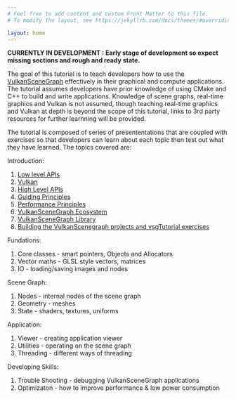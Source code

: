 ```yaml
---
# Feel free to add content and custom Front Matter to this file.
# To modify the layout, see https://jekyllrb.com/docs/themes/#overriding-theme-defaults

layout: home
---
```


**CURRENTLY IN DEVELOPMENT : Early stage of development so expect missing sections and rough and ready state.**

The goal of this tutorial is to teach developers how to use the [VulkanSceneGraph](https://github.com/vsg-dev/VulkanSceneGraph) effectively in their graphical and compute applications. The tutorial assumes developers have prior knowledge of using CMake and C++ to build and write applications.  Knowledge of scene graphs, real-time graphics and Vulkan is not assumed, though teaching real-time graphics and Vulkan at depth is beyond the scope of this tutorial, links to 3rd party resources for further learnning will be provided.

The tutorial is composed of series of presententations that are coupled with exercises so that developers can learn about each topic then test out what they have learned. The topics covered are:

Introduction:
1. [Low level APIs](introduction/LowLevelAPIs.md)
1. [Vulkan](introduction/Vulkan.md)
1. [High Level APIs](introduction/HighLevelAPIs.md)
1. [Guiding Principles](introduction/GuidingPrinciples.md)
1. [Performance Principles](introduction/PerformancePrinciples.md)
1. [VulkanSceneGraph Ecosystem](introduction/Ecosystem.md)
1. [VulkanSceneGraph Library](introduction/VulkanSceneGraphLibrary.md)
1. [Building the VulkanScenegraph projects and vsgTutorial exercises](introduction/BuildingVulkanSceneGraph.md)

Fundations:
1. Core classes - smart pointers, Objects and Allocators
1. Vector maths - GLSL style vectors, matrices
1. IO - loading/saving images and nodes

Scene Graph:
1. Nodes - internal nodes of the scene graph
1. Geometry - meshes
1. State - shaders, textures, uniforms

Application:
1. Viewer - creating application viewer
1. Utilities - operating on the scene graph
1. Threading - different ways of threading

Developing Skills:
1. Trouble Shooting - debugging VulkanSceneGraph applications
1. Optimizaton - how to improve performance & low power consumption
